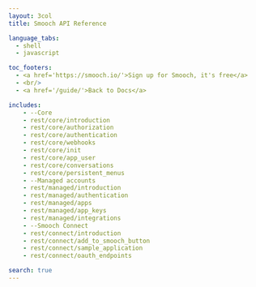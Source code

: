 ```yaml
---
layout: 3col
title: Smooch API Reference

language_tabs:
  - shell
  - javascript

toc_footers:
  - <a href='https://smooch.io/'>Sign up for Smooch, it's free</a>
  - <br/>
  - <a href='/guide/'>Back to Docs</a>

includes:
    - --Core
    - rest/core/introduction
    - rest/core/authorization
    - rest/core/authentication
    - rest/core/webhooks
    - rest/core/init
    - rest/core/app_user
    - rest/core/conversations
    - rest/core/persistent_menus
    - --Managed accounts
    - rest/managed/introduction
    - rest/managed/authentication
    - rest/managed/apps
    - rest/managed/app_keys
    - rest/managed/integrations
    - --Smooch Connect
    - rest/connect/introduction
    - rest/connect/add_to_smooch_button
    - rest/connect/sample_application
    - rest/connect/oauth_endpoints

search: true
---
```

